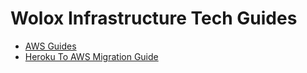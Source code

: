 # Wolox Infrastructure Tech Guides

- [AWS Guides](./docs/aws/README.md)
- [Heroku To AWS Migration Guide](./docs/heroku-to-aws-migration.md)
